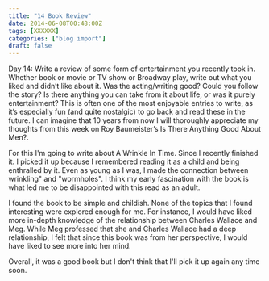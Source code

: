 ```yaml
---
title: "14 Book Review"
date: 2014-06-08T00:48:00Z
tags: [XXXXXX]
categories: ["blog import"]
draft: false
---
```

 
Day 14: Write a review of some form of entertainment you recently took in.
Whether book or movie or TV show or Broadway play, write out what you liked and
didn’t like about it. Was the acting/writing good? Could you follow the story?
Is there anything you can take from it about life, or was it purely
entertainment? This is often one of the most enjoyable entries to write, as it’s
especially fun (and quite nostalgic) to go back and read these in the future. I
can imagine that 10 years from now I will thoroughly appreciate my thoughts from
this week on Roy Baumeister’s Is There Anything Good About Men?.

For this I'm going to write about A Wrinkle In Time. Since I recently finished
it. I picked it up because I remembered reading it as a child and being
enthralled by it. Even as young as I was, I made the connection between
wrinkling" and "wormholes". I think my early fascination with the book is what
led me to be disappointed with this read as an adult.

I found the book to be simple and childish. None of the topics that I found
interesting were explored enough for me. For instance, I would have liked more
in-depth knowledge of the relationship between Charles Wallace and Meg. While
Meg professed that she and Charles Wallace had a deep relationship, I felt that
since this book was from her perspective, I would have liked to see more into
her mind.

Overall, it was a good book but I don't think that I'll pick it up again any
time soon.
